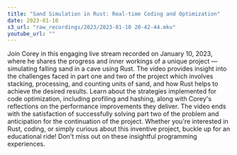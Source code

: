 ```yaml
---
title: "Sand Simulation in Rust: Real-time Coding and Optimization"
date: 2023-01-10
s3_url: "raw_recordings/2023/2023-01-10 20-42-44.mkv"
youtube_url: ""
---
```


 
Join Corey in this engaging live stream recorded on January 10, 2023, where he shares the progress and inner workings of a unique project — simulating falling sand in a cave using Rust. The video provides insight into the challenges faced in part one and two of the project which involves stacking, processing, and counting units of sand, and how Rust helps to achieve the desired results. Learn about the strategies implemented for code optimization, including profiling and hashing, along with Corey's reflections on the performance improvements they deliver. The video ends with the satisfaction of successfully solving part two of the problem and anticipation for the continuation of the project. Whether you're interested in Rust, coding, or simply curious about this inventive project, buckle up for an educational ride! Don't miss out on these insightful programming experiences.
